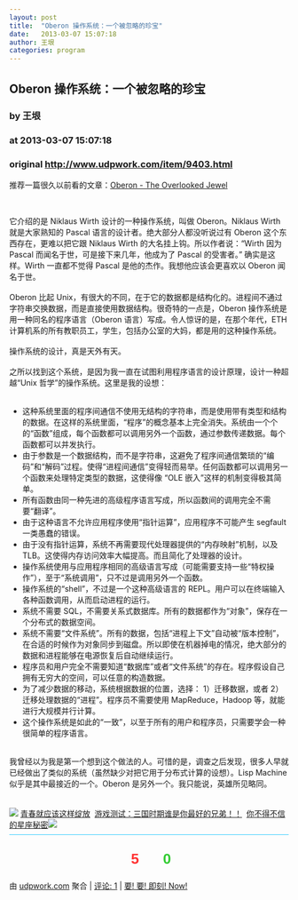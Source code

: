 ```yaml
---
layout: post
title:  "Oberon 操作系统：一个被忽略的珍宝"
date:   2013-03-07 15:07:18
author: 王垠
categories: program
---
```


## Oberon 操作系统：一个被忽略的珍宝
### by 王垠
### at 2013-03-07 15:07:18
### original <http://www.udpwork.com/item/9403.html>

推荐一篇很久以前看的文章：<a href="http://www.ics.uci.edu/~franz/Site/pubs-pdf/BC03.pdf">Oberon - The Overlooked Jewel</a><div>
<br>
</div>
<div>它介绍的是 Niklaus Wirth
设计的一种操作系统，叫做 Oberon。Niklaus Wirth 就是大家熟知的 Pascal 语言的设计者。绝大部分人都没听说过有
Oberon 这个东西存在，更难以把它跟 Niklaus Wirth 的大名挂上钩。所以作者说：“Wirth 因为 Pascal
而闻名于世，可是接下来几年，他成为了 Pascal 的受害者。” 确实是这样。Wirth 一直都不觉得 Pascal
是他的杰作。我想他应该会更喜欢以 Oberon 闻名于世。</div>
<div>
<br>
</div>
<div>Oberon 比起
Unix，有很大的不同，在于它的数据都是结构化的。进程间不通过字符串交换数据，而是直接使用数据结构。很奇特的一点是，Oberon
操作系统是用一种同名的程序语言（Oberon 语言）写成。令人惊讶的是，在那个年代，ETH
计算机系的所有教职员工，学生，包括办公室的大妈，都是用的这种操作系统。</div>
<div>
<br>
</div>
<div>操作系统的设计，真是天外有天。</div>
<div>
<br>
</div>
<div>之所以找到这个系统，是因为我一直在试图利用程序语言的设计原理，设计一种超越“Unix
哲学”的操作系统。这里是我的设想：</div>
<div>
<br>
</div>
<div><ul><li>这种系统里面的程序间通信不使用无结构的字符串，而是使用带有类型和结构的数据。在这样的系统里面，“程序”的概念基本上完全消失。系统由一个个的“函数”组成，每个函数都可以调用另外一个函数，通过参数传递数据。每个函数都可以并发执行。</li>
<li>由于参数是一个数据结构，而不是字符串，这避免了程序间通信繁琐的“编码”和“解码”过程。使得“进程间通信”变得轻而易举。任何函数都可以调用另一个函数来处理特定类型的数据，这使得像
“OLE 嵌入”这样的机制变得极其简单。</li>
<li>所有函数由同一种先进的高级程序语言写成，所以函数间的调用完全不需要“翻译”。</li>
<li>由于这种语言不允许应用程序使用“指针运算”，应用程序不可能产生
segfault 一类愚蠢的错误。</li>
<li>由于没有指针运算，系统不再需要现代处理器提供的“内存映射”机制，以及
TLB。这使得内存访问效率大幅提高。而且简化了处理器的设计。</li>
<li>操作系统使用与应用程序相同的高级语言写成（可能需要支持一些“特权操作”），至于“系统调用”，只不过是调用另外一个函数。</li>
<li>操作系统的“shell”，不过是一个这种高级语言的
REPL。用户可以在终端输入各种函数调用，从而启动进程的运行。</li>
<li>系统不需要
SQL，不需要关系式数据库。所有的数据都作为“对象”，保存在一个分布式的数据空间。</li>
<li>系统不需要“文件系统”。所有的数据，包括“进程上下文”自动被“版本控制”，在合适的时候作为对象同步到磁盘。所以即使在机器掉电的情况，绝大部分的数据和进程能够在电源恢复后自动继续运行。</li>
<li>程序员和用户完全不需要知道“数据库”或者“文件系统”的存在。程序假设自己拥有无穷大的空间，可以任意的构造数据。</li>
<li>为了减少数据的移动，系统根据数据的位置，选择：
1）迁移数据，或者 2）迁移处理数据的“进程”。程序员不需要使用 MapReduce，Hadoop
等，就能进行大规模并行计算。</li>
<li>这个操作系统是如此的“一致”，以至于所有的用户和程序员，只需要学会一种很简单的程序语言。</li>
</ul>
</div>
<div>
<br>
</div>
<div>我曾经以为我是第一个想到这个做法的人。可惜的是，调查之后发现，很多人早就已经做出了类似的系统（虽然缺少对把它用于分布式计算的设想）。Lisp
Machine 似乎是其中最接近的一个。Oberon 是另外一个。我只能说，英雄所见略同。</div>
<div>
<br>
</div>

<br>
<img src="http://simg.sinajs.cn/blog7style/images/special/1265.gif"> <a href="http://sina.allyes.com/main/adfclick?db=sina&amp;bid=204720,469641,474922&amp;cid=0,0,0&amp;sid=473458&amp;advid=358&amp;camid=37389&amp;show=ignore&amp;url=http://qing.weibo.com/tag/%E5%86%99%E7%9C%9F">青春就应该这样绽放</a>  <a href="http://sina.allyes.com/main/adfclick?db=sina&amp;bid=204720,469645,474926&amp;cid=0,0,0&amp;sid=473464&amp;advid=358&amp;camid=37389&amp;show=ignore&amp;url=http%3A%2F%2Funion.9173.com%2Fpub%3Fp%3D1%26u%3D1008">游戏测试：三国时期谁是你最好的兄弟！！</a>  <a href="http://sina.allyes.com/main/adfclick?db=sina&amp;bid=204720,469646,474927&amp;cid=0,0,0&amp;sid=473465&amp;advid=358&amp;camid=37389&amp;show=ignore&amp;url=http://qing.weibo.com/tag/%E6%98%9F%E5%BA%A7">你不得不信的星座秘密</a><img src="http://sina.allyes.com/main/adfclick?db=sina&amp;bid=204720,470173,475454&amp;cid=0,0,0&amp;sid=474001&amp;advid=358&amp;camid=37389&amp;show=ignore&amp;url=http://simg.sinajs.cn/blog7style/images/common/sg_trans.gif?t=2">
			<div style="margin-top:8px;padding:6px 0;border-top:1px solid #3cf">
				<div style="text-align:center;margin:16px 0;padding:6px;border:0px dashed #999;font-family:arial;font-size:26px;font-weight:bold">
	<a href="http://www.udpwork.com/item/9403.html#review_form" title="不喜欢" style="text-decoration:none">
		<img src="http://www.udpwork.com//images/thumb_down24.gif" alt="">
		<span style="color:#f33">5</span>
	</a>
	   
	<a href="http://www.udpwork.com/item/9403.html#review_form" title="喜欢" style="text-decoration:none">
		<img src="http://www.udpwork.com//images/thumb_up24.gif" alt="">
		<span style="color:#3c3">0</span>
	</a>
</div>				<p>
					由 <a href="http://www.udpwork.com/">udpwork.com</a> 聚合
					|
					<a href="http://www.udpwork.com/item/9403.html#reviews">评论: 1</a>
					|
					<a href="http://www.jikenow.com/">要! 要! 即刻! Now!</a>
				</p>
			</div>